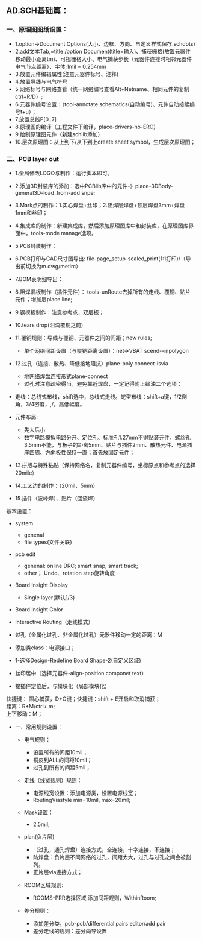 ## AD.SCH基础篇：  
### 一、原理图图纸设置：  
  - 1.option->Document Options(大小、边框、方向、自定义样式保存.schdots)  
  - 2.add文本Tab,=title /option Document(title=输入)、捕获栅格(放置元器件移动最小距离tm)、可视栅格大小、电气捕获步长（元器件连接时相邻元器件电气节点距离）、字体;1mil = 0.254mm    
  - 3.放置元件编辑属性(注意元器件标号、注释)   
  - 4.放置导线与电气符号  
  - 5.网络标号与网络查看（统一网络编号查看Alt+Netname、相同元件的复制ctrl+R/D）;    
  - 6.元器件编号设置：（tool-annotate schematics(自动编号)、元件自动接续编号t+u）； 
  - 7.放置总线P[0..7]  
  - 8.原理图的编译（工程文件下编译，place-drivers-no-ERC）  
  - 9.绘制原理图元件（新建schlib添加）  
  - 10.层次原理图：从上到下/从下到上create sheet symbol，生成层次原理图；  
  
  
### 二、PCB layer out  
  - 1.全局修改LOGO与制作：运行脚本即可。  
  - 2.添加3D封装库的添加：选中PCBlib库中的元件-》place-3DBody-general3D-load_from-add snpe;    
  - 3.Mark点的制作：1.实心焊盘+丝印；2.阻焊层焊盘+顶层焊盘3mm+焊盘1mm和丝印；  
  
  - 4.集成库的制作：新建集成库，然后添加原理图库中和封装库，在原理图库界面中，tools-mode manage选项。  
  - 5.PCB封装制作：  
  - 6.PCB打印与CAD尺寸图导出: file-page_setup-scaled_print(1:1打印)/（导出前切换为m.dwg/metirc）  
  - 7.BOM表明细导出：  
  - 8.阻焊漏板制作（插件元件）： tools-unRoute去掉所有的走线、覆铜、贴片元件；增加层place line;  
  - 9.钢模板制作：注意参考点，双层板；  
  
  - 10.tears drop(泪滴覆铜之前)    
  - 11.覆铜规则：导线与覆铜、元器件之间的间距；new rules;    
    - 单个网络间距设置（与覆铜距离设置）：net->VBAT scend--inpolygon    
  - 12.过孔（连接、散热、降低接地阻抗）plane-poly connect-isvia  
    - 地网络焊盘连接形式plane-connect    
    - 过孔时注意疏密得当，避免靠近焊盘，一定记得附上绿油二个选项；
    
    
  - 走线：总线式布线，shift选中，总线式走线。蛇型布线：shift+a键，1/2倒角，3/4密度，,/。高低幅度。  
  
  - 元件布局: 
    - 先大后小
    - 数字电路模拟电路分开、定位孔、标准孔1.27mm不得贴装元件，螺丝孔3.5mm不能，与板子的距离5mm、贴片与插件2mm、散热元件、电源插座四周、方向极性保持一直；首先放固定元件；  
  - 13.拼版与特殊粘贴（保持网络名，复制元器件编号，坐标原点和参考点的选择20mile）    
  - 14.工艺边的制作：（20mil、5mm）  
  - 15.插件（波峰焊）、贴片（回流焊）  

基本设置：  
  - system  
    - genenal  
    - file types(文件关联)
  - pcb edit
    - genenal: online DRC; smart snap; smart track;  
    - other； Undo、rotation step旋转角度  
  - Board Insight Display  
    - Single layer(默认1/3)
  - Board Insight Color  
  - Interactive Routing（走线模式）    
  
  - 过孔（金属化过孔、非金属化过孔）元器件移动一定的距离：M  
  - 添加类class：电源接口；  
  - 1-选择Design-Redefine Board Shape-2(自定义区域)  
  - 丝印居中（选择元器件-align-position componet text）  
  - 接插件定位后，与模块化（局部模块化）
 
快捷键：
  圆心捕获，D+O键；快捷键：shift + E开启和取消捕获；  
  距离：R+M/ctrl+ m;  
  上下移动：M；  
  
- 一、常用规则设置：
  - 电气规则：  
    - 设置所有的间距10mil；  
    - 铜皮到ALL的间距10mil；  
    - 过孔到所有的间距5mil；  
    
  - 走线（线宽规则）规则：  
    - 电源线宽设置：添加电源类，设置电源线宽；  
    - RoutingViastyle min=10mil, max=20mil;  
    
  - Mask设置：  
    - 2.5mil;  
    
  - plan(负片层)  
    - （过孔，通孔焊盘）连接方式，全连接，十字连接，不连接；
    - 防焊盘：负片层不同网络的过孔，间距太大，过孔与过孔之间会被割列。
    - 正片层via连接方式；  
    
  - ROOM区域规则:  
    - ROOMS-PRR选择区域,添加间距规则，WithinRoom;  
    
  - 差分规则：  
    - 添加差分类，pcb-pcb/differential pairs editor/add pair 
    - 差分走线的规则：差分向导设置
  

